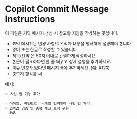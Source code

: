 # Copilot Commit Message Instructions

이 파일은 커밋 메시지 생성 시 참고할 지침을 작성하는 곳입니다.

- 커밋 메시지는 변경 사항의 목적과 내용을 명확하게 설명해야 합니다.
- 영어 또는 한글로 작성할 수 있습니다.
- 제목(요약)은 50자 이내로 간결하게 작성하세요.
- 본문이 필요하다면 한 줄 띄우고 상세 설명을 추가하세요.
- 이슈 번호가 있다면 메시지 끝에 추가하세요. (예: #123)
- 깃모지 형식을 써

예시:

```
✨ 사인-업 기능 추가

- 이메일, 비밀번호, 닉네임 입력받아 사인-업 처리
- 입력값 검증 및 중복 체크 로직 구현
- #45
```
